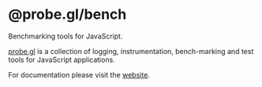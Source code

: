# @probe.gl/bench

Benchmarking tools for JavaScript.

[probe.gl](https://uber-web.github.io/probe.gl/#/documentation/overview/docs) is a collection of logging, instrumentation, bench-marking and test tools for JavaScript applications.

For documentation please visit the [website](https://uber-web.github.io/probe.gl/#/documentation/overview).
